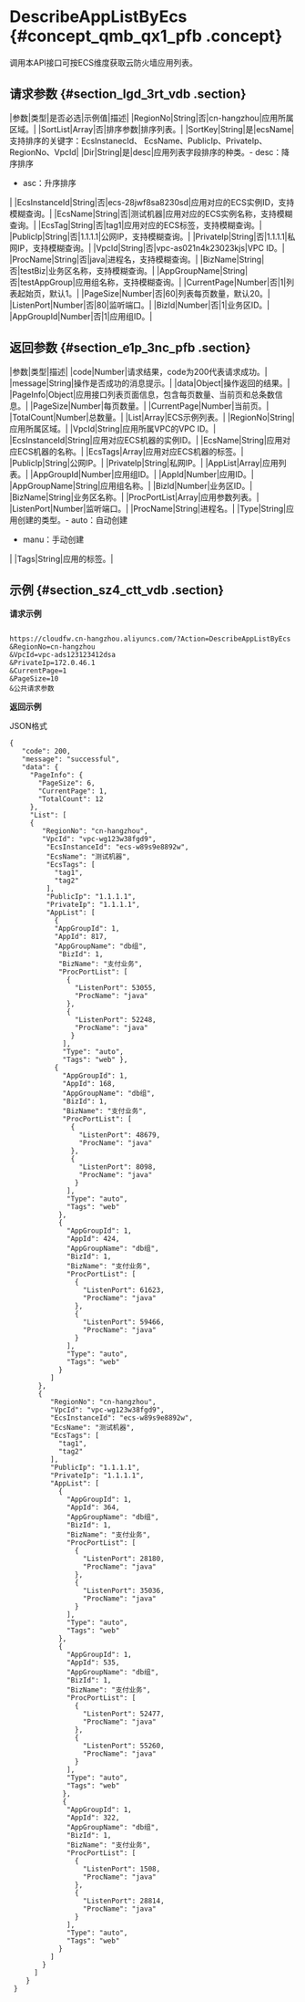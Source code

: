 # DescribeAppListByEcs {#concept_qmb_qx1_pfb .concept}

调用本API接口可按ECS维度获取云防火墙应用列表。

## 请求参数 {#section_lgd_3rt_vdb .section}

|参数|类型|是否必选|示例值|描述|
|RegionNo|String|否|cn-hangzhou|应用所属区域。|
|SortList|Array|否|排序参数|排序列表。|
|SortKey|String|是|ecsName|支持排序的关键字：EcsInstanecId、 EcsName、PublicIp、PrivateIp、RegionNo、VpcId|
|Dir|String|是|desc|应用列表字段排序的种类。-   desc：降序排序
-   asc：升序排序

|
|EcsInstanceId|String|否|ecs-28jwf8sa8230sd|应用对应的ECS实例ID，支持模糊查询。|
|EcsName|String|否|测试机器|应用对应的ECS实例名称，支持模糊查询。|
|EcsTag|String|否|tag1|应用对应的ECS标签，支持模糊查询。|
|PublicIp|String|否|1.1.1.1|公网IP，支持模糊查询。|
|PrivateIp|String|否|1.1.1.1|私网IP，支持模糊查询。|
|VpcId|String|否|vpc-as021n4k23023kjs|VPC ID。|
|ProcName|String|否|java|进程名，支持模糊查询。|
|BizName|String|否|testBiz|业务区名称，支持模糊查询。|
|AppGroupName|String|否|testAppGroup|应用组名称，支持模糊查询。|
|CurrentPage|Number|否|1|列表起始页，默认1。|
|PageSize|Number|否|60|列表每页数量，默认20。|
|ListenPort|Number|否|80|监听端口。|
|BizId|Number|否|1|业务区ID。|
|AppGroupId|Number|否|1|应用组ID。|

## 返回参数 {#section_e1p_3nc_pfb .section}

|参数|类型|描述|
|code|Number|请求结果，code为200代表请求成功。|
|message|String|操作是否成功的消息提示。|
|data|Object|操作返回的结果。|
|PageInfo|Object|应用接口列表页面信息，包含每页数量、当前页和总条数信息。|
|PageSize|Number|每页数量。|
|CurrentPage|Number|当前页。|
|TotalCount|Number|总数量。|
|List|Array|ECS示例列表。|
|RegionNo|String|应用所属区域。|
|VpcId|String|应用所属VPC的VPC ID。|
|EcsInstanceId|String|应用对应ECS机器的实例ID。|
|EcsName|String|应用对应ECS机器的名称。|
|EcsTags|Array|应用对应ECS机器的标签。|
|PublicIp|String|公网IP。|
|PrivateIp|String|私网IP。|
|AppList|Array|应用列表。|
|AppGroupId|Number|应用组ID。|
|AppId|Number|应用ID。|
|AppGroupName|String|应用组名称。|
|BizId|Number|业务区ID。|
|BizName|String|业务区名称。|
|ProcPortList|Array|应用参数列表。|
|ListenPort|Number|监听端口。|
|ProcName|String|进程名。|
|Type|String|应用创建的类型。-   auto：自动创建
-   manu：手动创建

|
|Tags|String|应用的标签。|

## 示例 {#section_sz4_ctt_vdb .section}

**请求示例**

```

https://cloudfw.cn-hangzhou.aliyuncs.com/?Action=DescribeAppListByEcs
&RegionNo=cn-hangzhou
&VpcId=vpc-ads123123412dsa
&PrivateIp=172.0.46.1
&CurrentPage=1
&PageSize=10
&公共请求参数
```

**返回示例**

JSON格式

```
{
   "code": 200,
   "message": "successful",
   "data": {
     "PageInfo": {
       "PageSize": 6,
       "CurrentPage": 1,
       "TotalCount": 12 
     },
     "List": [
     {
        "RegionNo": "cn-hangzhou", 
        "VpcId": "vpc-wg123w38fgd9",
         "EcsInstanceId": "ecs-w89s9e8892w",
         "EcsName": "测试机器",
         "EcsTags": [
           "tag1", 
           "tag2" 
         ],
         "PublicIp": "1.1.1.1", 
         "PrivateIp": "1.1.1.1",
         "AppList": [
           {
           "AppGroupId": 1,
           "AppId": 817,
           "AppGroupName": "db组",
            "BizId": 1,
            "BizName": "支付业务",
            "ProcPortList": [
              { 
                "ListenPort": 53055,
                "ProcName": "java" 
              },
              {
                "ListenPort": 52248,
                "ProcName": "java"
               }
             ],
             "Type": "auto",
             "Tags": "web" },
           { 
             "AppGroupId": 1,
             "AppId": 168,
             "AppGroupName": "db组",
             "BizId": 1,
             "BizName": "支付业务",
             "ProcPortList": [
               {
                 "ListenPort": 48679,
                 "ProcName": "java" 
               },
               {
                 "ListenPort": 8098,
                 "ProcName": "java"
                }
              ],
              "Type": "auto",
              "Tags": "web"
            },
            {
              "AppGroupId": 1,
              "AppId": 424,
              "AppGroupName": "db组",
              "BizId": 1,
              "BizName": "支付业务",
              "ProcPortList": [
                { 
                  "ListenPort": 61623,
                  "ProcName": "java" 
                },
                {
                  "ListenPort": 59466,
                  "ProcName": "java"
                }
              ],
              "Type": "auto", 
              "Tags": "web"
            } 
          ] 
       },
       { 
          "RegionNo": "cn-hangzhou",
          "VpcId": "vpc-wg123w38fgd9",
          "EcsInstanceId": "ecs-w89s9e8892w",
          "EcsName": "测试机器",
          "EcsTags": [
            "tag1",
            "tag2"
          ],
          "PublicIp": "1.1.1.1",
          "PrivateIp": "1.1.1.1",
          "AppList": [
            { 
              "AppGroupId": 1,
              "AppId": 364,
              "AppGroupName": "db组",
              "BizId": 1, 
              "BizName": "支付业务",
              "ProcPortList": [
                { 
                  "ListenPort": 28180,
                  "ProcName": "java"
                },
                {
                  "ListenPort": 35036,
                  "ProcName": "java"
                }
              ],
              "Type": "auto",
              "Tags": "web"
            },
            { 
              "AppGroupId": 1,
              "AppId": 535,
              "AppGroupName": "db组",
              "BizId": 1,
              "BizName": "支付业务",
              "ProcPortList": [ 
                { 
                  "ListenPort": 52477,
                  "ProcName": "java"
                },
                {
                  "ListenPort": 55260,
                  "ProcName": "java"
                }
              ],
              "Type": "auto",
              "Tags": "web"
             },
             { 
              "AppGroupId": 1,
              "AppId": 322,
              "AppGroupName": "db组",
              "BizId": 1,
              "BizName": "支付业务",
              "ProcPortList": [
                { 
                  "ListenPort": 1508,
                  "ProcName": "java"
                },
                {
                  "ListenPort": 28814,
                  "ProcName": "java" 
                }
              ],
              "Type": "auto",
              "Tags": "web"
            } 
          ] 
        } 
      ] 
    }
 } 

```

